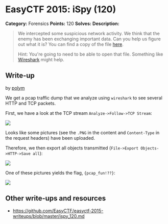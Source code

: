 # EasyCTF 2015: iSpy (120)

**Category:** Forensics
**Points:** 120
**Solves:** 
**Description:**

> We intercepted some suspicious network activity. We think that the enemy has been exchanging important data. Can you help us figure out what it is? You can find a copy of the file [here](https://github.com/EasyCTF/easyctf-2015-writeups/blob/master/files/ispy.pcapng).
> 
> 
> Hint: You're going to need to be able to open that file. Something like [Wireshark](https://www.wireshark.org) might help.


## Write-up

by [polym](https://github.com/abpolym)

We get a pcap traffic dump that we analyze using `wireshark` to see several HTTP and TCP packets.

First, we have a look at the TCP stream `Analyze->Follow->TCP Stream`:

![](./tcp-stream.png)

Looks like some pictures (see the `.PNG` in the content and `Content-Type` in the request headers) have been uploaded.

Therefore, we then export all objects transmitted (`File->Export Objects->HTTP->Save all`):

![](./export-objects.png)

One of these pictures yields the flag, `{pcap_fun!??}`:

![](Drawing.jpg)



## Other write-ups and resources

* <https://github.com/EasyCTF/easyctf-2015-writeups/blob/master/ispy_120.md>
